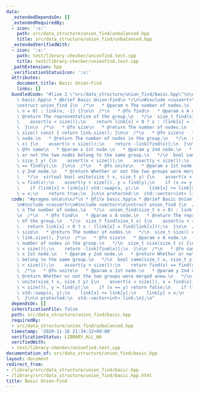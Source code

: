 ```yaml
---
data:
  _extendedDependsOn: []
  _extendedRequiredBy:
  - icon: ':x:'
    path: src/data_structure/union_find/unbalanced.hpp
    title: src/data_structure/union_find/unbalanced.hpp
  _extendedVerifiedWith:
  - icon: ':x:'
    path: test/library-checker/unionfind.test.cpp
    title: test/library-checker/unionfind.test.cpp
  _pathExtension: hpp
  _verificationStatusIcon: ':x:'
  attributes:
    document_title: Basic Union-Find
    links: []
  bundledCode: "#line 2 \"src/data_structure/union_find/basic.hpp\"\n\n/*\n * @file\
    \ basic.hpp\n * @brief Basic Union-Find\n */\n\n#include <cassert>\n#include <vector>\n\
    \nstruct union_find {\n  /*\n   * @param n The number of nodes.\n   */\n  union_find(size_t\
    \ n = 0) : link(n, -1) {}\n\n  /*\n   * @fn find\n   * @param x A node.\n   *\
    \ @return The representative of the group.\n   */\n  size_t find(size_t x) {\n\
    \    assert(x < size());\n    return link[x] < 0 ? x : (link[x] = find(link[x]));\n\
    \  }\n\n  /*\n   * @fn size\n   * @return The number of nodes.\n   */\n  size_t\
    \ size() const { return link.size(); }\n\n  /*\n   * @fn size\n   * @param x A\
    \ node.\n   * @return The number of nodes in the group.\n   */\n  size_t size(size_t\
    \ x) {\n    assert(x < size());\n    return -link[find(x)];\n  }\n\n  /*\n   *\
    \ @fn same\n   * @param x 1st node.\n   * @param y 2nd node.\n   * @return Whether\
    \ or not the two nodes belong to the same group.\n   */\n  bool same(size_t x,\
    \ size_t y) {\n    assert(x < size());\n    assert(y < size());\n    return find(x)\
    \ == find(y);\n  }\n\n  /*\n   * @fn unite\n   * @param x 1st node.\n   * @param\
    \ y 2nd node.\n   * @return Whether or not the two groups were merged anew.\n\
    \   */\n  virtual bool unite(size_t x, size_t y) {\n    assert(x < size()), x\
    \ = find(x);\n    assert(y < size()), y = find(y);\n    if (x == y) return false;\n\
    \    if (link[x] > link[y]) std::swap(x, y);\n    link[x] += link[y];\n    link[y]\
    \ = x;\n    return true;\n  }\n\n protected:\n  std::vector<int> link;\n};\n"
  code: "#pragma once\n\n/*\n * @file basic.hpp\n * @brief Basic Union-Find\n */\n\
    \n#include <cassert>\n#include <vector>\n\nstruct union_find {\n  /*\n   * @param\
    \ n The number of nodes.\n   */\n  union_find(size_t n = 0) : link(n, -1) {}\n\
    \n  /*\n   * @fn find\n   * @param x A node.\n   * @return The representative\
    \ of the group.\n   */\n  size_t find(size_t x) {\n    assert(x < size());\n \
    \   return link[x] < 0 ? x : (link[x] = find(link[x]));\n  }\n\n  /*\n   * @fn\
    \ size\n   * @return The number of nodes.\n   */\n  size_t size() const { return\
    \ link.size(); }\n\n  /*\n   * @fn size\n   * @param x A node.\n   * @return The\
    \ number of nodes in the group.\n   */\n  size_t size(size_t x) {\n    assert(x\
    \ < size());\n    return -link[find(x)];\n  }\n\n  /*\n   * @fn same\n   * @param\
    \ x 1st node.\n   * @param y 2nd node.\n   * @return Whether or not the two nodes\
    \ belong to the same group.\n   */\n  bool same(size_t x, size_t y) {\n    assert(x\
    \ < size());\n    assert(y < size());\n    return find(x) == find(y);\n  }\n\n\
    \  /*\n   * @fn unite\n   * @param x 1st node.\n   * @param y 2nd node.\n   *\
    \ @return Whether or not the two groups were merged anew.\n   */\n  virtual bool\
    \ unite(size_t x, size_t y) {\n    assert(x < size()), x = find(x);\n    assert(y\
    \ < size()), y = find(y);\n    if (x == y) return false;\n    if (link[x] > link[y])\
    \ std::swap(x, y);\n    link[x] += link[y];\n    link[y] = x;\n    return true;\n\
    \  }\n\n protected:\n  std::vector<int> link;\n};\n"
  dependsOn: []
  isVerificationFile: false
  path: src/data_structure/union_find/basic.hpp
  requiredBy:
  - src/data_structure/union_find/unbalanced.hpp
  timestamp: '2020-11-16 21:34:32+09:00'
  verificationStatus: LIBRARY_ALL_WA
  verifiedWith:
  - test/library-checker/unionfind.test.cpp
documentation_of: src/data_structure/union_find/basic.hpp
layout: document
redirect_from:
- /library/src/data_structure/union_find/basic.hpp
- /library/src/data_structure/union_find/basic.hpp.html
title: Basic Union-Find
---
```

